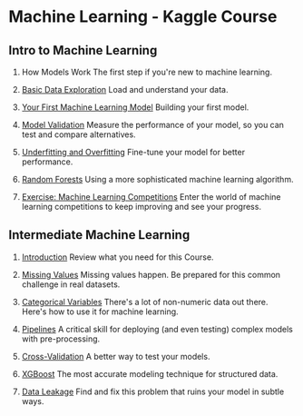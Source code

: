 # Machine Learning - Kaggle Course

## Intro to Machine Learning

1. How Models Work
   The first step if you're new to machine learning.

2. [Basic Data Exploration](https://github.com/SantiagoCuello97/Machine-Learning-Kaggle-Course/blob/main/Intro%20to%20Machine%20Learning/02-explore-your-data.ipynb)
   Load and understand your data.

3. [Your First Machine Learning Model](https://github.com/SantiagoCuello97/Machine-Learning-Kaggle-Course/blob/main/Intro%20to%20Machine%20Learning/03-your-first-machine-learning-model.ipynb)
   Building your first model. 

4. [Model Validation](https://github.com/SantiagoCuello97/Machine-Learning-Kaggle-Course/blob/main/Intro%20to%20Machine%20Learning/04-model-validation.ipynb)
   Measure the performance of your model, so you can test and compare alternatives.

5. [Underfitting and Overfitting](https://github.com/SantiagoCuello97/Machine-Learning-Kaggle-Course/blob/main/Intro%20to%20Machine%20Learning/05-underfitting-and-overfitting.ipynb)
   Fine-tune your model for better performance.

6. [Random Forests](https://github.com/SantiagoCuello97/Machine-Learning-Kaggle-Course/blob/main/Intro%20to%20Machine%20Learning/06-random-forests.ipynb)
   Using a more sophisticated machine learning algorithm.

7. [Exercise: Machine Learning Competitions](https://github.com/SantiagoCuello97/Machine-Learning-Kaggle-Course/blob/main/Intro%20to%20Machine%20Learning/07-machine-learning-competitions.ipynb)
   Enter the world of machine learning competitions to keep improving and see your progress.
   
## Intermediate Machine Learning

1. [Introduction](https://github.com/SantiagoCuello97/Machine-Learning-Kaggle-Course/blob/main/Intermediate%20Machine%20Learning/01-introduction.ipynb)
   Review what you need for this Course.

2. [Missing Values](https://github.com/SantiagoCuello97/Machine-Learning-Kaggle-Course/blob/main/Intermediate%20Machine%20Learning/02-missing-values.ipynb)
   Missing values happen. Be prepared for this common challenge in real datasets.

3. [Categorical Variables](https://github.com/SantiagoCuello97/Machine-Learning-Kaggle-Course/blob/main/Intermediate%20Machine%20Learning/03-variables.ipynb)
   There's a lot of non-numeric data out there. Here's how to use it for machine learning. 

4. [Pipelines](https://github.com/SantiagoCuello97/Machine-Learning-Kaggle-Course/blob/main/Intermediate%20Machine%20Learning/04-pipelines.ipynb)
   A critical skill for deploying (and even testing) complex models with pre-processing.

5. [Cross-Validation](https://github.com/SantiagoCuello97/Machine-Learning-Kaggle-Course/blob/main/Intermediate%20Machine%20Learning/05-cross-validation.ipynb)
   A better way to test your models.

6. [XGBoost](https://github.com/SantiagoCuello97/Machine-Learning-Kaggle-Course/blob/main/Intermediate%20Machine%20Learning/06-xgboost.ipynb)
   The most accurate modeling technique for structured data.

7. [Data Leakage](https://github.com/SantiagoCuello97/Machine-Learning-Kaggle-Course/blob/main/Intermediate%20Machine%20Learning/07-data-leakage.ipynb)
   Find and fix this problem that ruins your model in subtle ways.
